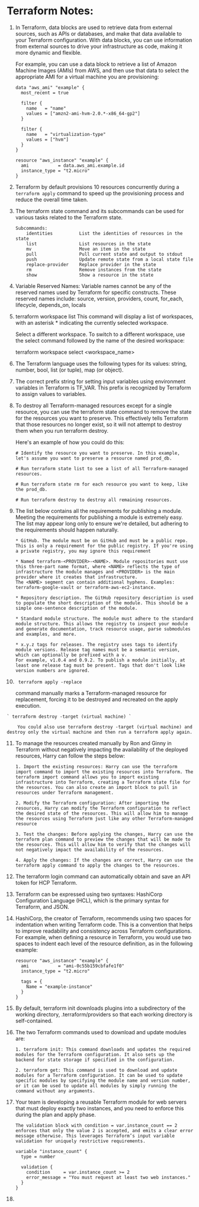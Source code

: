 Terraform Notes:
================

1.	In Terraform, data blocks are used to retrieve data from external sources, such as APIs or databases, and make that data available to your Terraform configuration. With data blocks, you can use information from external sources to drive your infrastructure as code, making it more dynamic and flexible.

	For example, you can use a data block to retrieve a list of Amazon Machine Images (AMIs) from AWS, and then use that data to select the appropriate AMI for a virtual machine you are provisioning:

		data "aws_ami" "example" {
		  most_recent = true
		 
		  filter {
		    name   = "name"
		    values = ["amzn2-ami-hvm-2.0.*-x86_64-gp2"]
		  }
		 
		  filter {
		    name   = "virtualization-type"
		    values = ["hvm"]
		  }
		}
		 
		resource "aws_instance" "example" {
		  ami           = data.aws_ami.example.id
		  instance_type = "t2.micro"
		}


2. 	Terraform by default provisions 10 resources concurrently during a `terraform apply` command to speed up the provisioning process and reduce the overall time taken.

3.	The terraform state command and its subcommands can be used for various tasks related to the Terraform state.

		Subcommands:
		    identities          List the identities of resources in the state
		    list                List resources in the state
		    mv                  Move an item in the state
		    pull                Pull current state and output to stdout
		    push                Update remote state from a local state file
		    replace-provider    Replace provider in the state
		    rm                  Remove instances from the state
		    show                Show a resource in the state

4.	Variable Reserved Names: Variable names cannot be any of the reserved names used by Terraform for specific constructs. 
	These reserved names include: 
			source, 
			version, 
			providers, 
			count, 
			for_each, 
			lifecycle, 
			depends_on,
			locals

5.	terraform workspace list 
	This command will display a list of workspaces, with an asterisk * indicating the currently selected workspace. 

	Select a different workspace.
	To switch to a different workspace, use the select command followed by the name of the desired workspace:

    terraform workspace select <workspace_name>

6.	The Terraform language uses the following types for its values: 
		string, 
		number, 
		bool, 
		list (or tuple), 
		map (or object). 

7.	The correct prefix string for setting input variables using environment variables in Terraform is TF_VAR. 
	This prefix is recognized by Terraform to assign values to variables.

8.	To destroy all Terraform-managed resources except for a single resource, you can use the terraform state command to remove the state for the resources you want to preserve. 
	This effectively tells Terraform that those resources no longer exist, so it will not attempt to destroy them when you run terraform destroy.

	Here's an example of how you could do this:

		# Identify the resource you want to preserve. In this example, let's assume you want to preserve a resource named prod_db.

		# Run terraform state list to see a list of all Terraform-managed resources.

		# Run terraform state rm for each resource you want to keep, like the prod_db.

		# Run terraform destroy to destroy all remaining resources.

9.	The list below contains all the requirements for publishing a module. Meeting the requirements for publishing a module is extremely easy. 
	The list may appear long only to ensure we're detailed, but adhering to the requirements should happen naturally.

		* GitHub. The module must be on GitHub and must be a public repo. This is only a requirement for the public registry. If you're using a private registry, you may ignore this requirement

		* Named terraform-<PROVIDER>-<NAME>. Module repositories must use this three-part name format, where <NAME> reflects the type of infrastructure the module manages and <PROVIDER> is the main provider where it creates that infrastructure. 
		The <NAME> segment can contain additional hyphens. Examples: terraform-google-vault or terraform-aws-ec2-instance.

		* Repository description. The GitHub repository description is used to populate the short description of the module. This should be a simple one-sentence description of the module.

		* Standard module structure. The module must adhere to the standard module structure. This allows the registry to inspect your module and generate documentation, track resource usage, parse submodules and examples, and more.

		* x.y.z tags for releases. The registry uses tags to identify module versions. Release tag names must be a semantic version, which can optionally be prefixed with a v. 
		For example, v1.0.4 and 0.9.2. To publish a module initially, at least one release tag must be present. Tags that don't look like version numbers are ignored.

10.  <code> terraform apply -replace </code>
    
        command manually marks a Terraform-managed resource for replacement, forcing it to be destroyed and recreated on the apply execution.
    
    ` terraform destroy -target (virtual machine) `
        
        You could also use terraform destroy -target (virtual machine) and destroy only the virtual machine and then run a terraform apply again.

11. To manage the resources created manually by Ron and Ginny in Terraform without negatively impacting the availability of the deployed resources, Harry can follow the steps below:

        1. Import the existing resources: Harry can use the terraform import command to import the existing resources into Terraform. The terraform import command allows you to import existing infrastructure into Terraform, creating a Terraform state file for the resources. You can also create an import block to pull in resources under Terraform management.

        2. Modify the Terraform configuration: After importing the resources, Harry can modify the Terraform configuration to reflect the desired state of the resources. This will allow him to manage the resources using Terraform just like any other Terraform-managed resource

        3. Test the changes: Before applying the changes, Harry can use the terraform plan command to preview the changes that will be made to the resources. This will allow him to verify that the changes will not negatively impact the availability of the resources.

        4. Apply the changes: If the changes are correct, Harry can use the terraform apply command to apply the changes to the resources.

12. The terraform login command can automatically obtain and save an API token for HCP Terraform.

13. Terraform can be expressed using two syntaxes: HashiCorp Configuration Language (HCL), which is the primary syntax for Terraform, and JSON.

14. HashiCorp, the creator of Terraform, recommends using two spaces for indentation when writing Terraform code. This is a convention that helps to improve readability and consistency across Terraform configurations.
        For example, when defining a resource in Terraform, you would use two spaces to indent each level of the resource definition, as in the following example:

        resource "aws_instance" "example" {
          ami           = "ami-0c55b159cbfafe1f0"
          instance_type = "t2.micro"

          tags = {
            Name = "example-instance"
          }
        }

15. By default, terraform init downloads plugins into a subdirectory of the working directory, .terraform/providers so that each working directory is self-contained.

16. The two Terraform commands used to download and update modules are:

        1. terraform init: This command downloads and updates the required modules for the Terraform configuration. It also sets up the backend for state storage if specified in the configuration.

        2. terraform get: This command is used to download and update modules for a Terraform configuration. It can be used to update specific modules by specifying the module name and version number, or it can be used to update all modules by simply running the command without any arguments.

17. Your team is developing a reusable Terraform module for web servers that must deploy exactly two instances, and you need to enforce this during the plan and apply phase.

        The validation block with condition = var.instance_count == 2 enforces that only the value 2 is accepted, and emits a clear error message otherwise. This leverages Terraform’s input variable validation for uniquely restrictive requirements.

        variable "instance_count" {
          type = number

          validation {
            condition     = var.instance_count >= 2
            error_message = "You must request at least two web instances."
          }
        }

18. 

